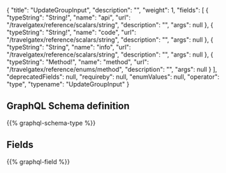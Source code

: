 {
  "title": "UpdateGroupInput",
  "description": "",
  "weight": 1,
  "fields": [
    {
      "typeString": "String!",
      "name": "api",
      "url": "/travelgatex/reference/scalars/string",
      "description": "",
      "args": null
    },
    {
      "typeString": "String!",
      "name": "code",
      "url": "/travelgatex/reference/scalars/string",
      "description": "",
      "args": null
    },
    {
      "typeString": "String",
      "name": "info",
      "url": "/travelgatex/reference/scalars/string",
      "description": "",
      "args": null
    },
    {
      "typeString": "Method!",
      "name": "method",
      "url": "/travelgatex/reference/enums/method",
      "description": "",
      "args": null
    }
  ],
  "deprecatedFields": null,
  "requireby": null,
  "enumValues": null,
  "operator": "type",
  "typename": "UpdateGroupInput"
}
## GraphQL Schema definition

{{% graphql-schema-type %}}

## Fields

{{% graphql-field %}}
